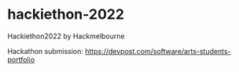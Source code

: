 # hackiethon-2022
Hackiethon2022 by Hackmelbourne

Hackathon submission: https://devpost.com/software/arts-students-portfolio